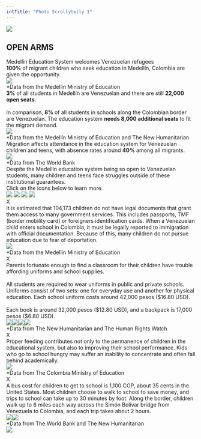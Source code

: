 ```yaml
---
intTitle: "Photo Scrollytelly 1"
---
```

<section class="interactive">
  <div class="interactive__body">
  <div class="scrolly__gradient-top"></div>
    <div class="interactive__background flex-column" id="scrollytelly-1">
      <div class="scrollytelly__main">
        <div id ="scrollytelly__title"class="flex-column">
          <img src="assets/TitleCard.png">
          <h2 class="interactive__title">OPEN ARMS</h2>
          <div class="interactive__intro">Medellín Education System welcomes Venezuelan refugees</div>
        </div>
        <div class="scrollytelly__body flex-column">
          <div class="scrolly__text"><strong>100%</strong> of migrant children who seek education in Medellín, Colombia are given the opportunity. </div>
          <img src="assets/Screen1.png">
          <div class="scrolly__source">*Data from the Medellín Ministry of Education</div>
        </div>
        <div class="scrollytelly__body flex-column">
          <div class="scrolly__text">
            <strong>3%</strong> of all students in Medellín are Venezuelan and there are still <strong>22,000 open seats.</strong><br><br>
            In comparison, <strong>8% </strong>of all students in schools along the Colombian border are Venezuelan. The education system <strong>needs 8,000 additional seats </strong>to fit the migrant demand.
            </div>
          <img src="assets/Screen2.png">
          <div class="scrolly__source">*Data from the Medellín Ministry of Education and The New Humanitarian</div>
        </div>
        <div class="scrollytelly__body flex-column">
          <div class="scrolly__text">
            Migration affects attendance in the education system for Venezuelan children and teens, with absence rates around <strong>40%</strong> among all migrants.
            </div>
          <img src="assets/Screen3.png">
          <div class="scrolly__source">*Data from The World Bank</div>
        </div>
        <div class="scrollytelly__body flex-column">
          <div class="scrolly__text">
            Despite the Medellín education system being so open to Venezuelan students, many children and teens face struggles outside of these institutional guarantees.
            <div class="scrolly__instructions">Click on the icons below to learn more. </div>
            </div>
          <div class="bubbles-container">
            <img src="assets/Bubbles1.png" onclick="showBubble('deportation')">
            <img src="assets/Bubbles2.png" onclick="showBubble('resources')">
            <img src="assets/Bubbles3.png" onclick="showBubble('hunger')">
            <img src="assets/Bubbles4.png" onclick="showBubble('transportation')">
            <div id="deportation" class="bubble scrolly__text">
              <div class="closebubble" onclick="showBubble('deportation')">X</div>
              It is estimated that 104,173 children do not have legal documents that grant them access to many government services. This includes passports, TMF (border mobility card) or foreigners identification cards. When a Venezuelan child enters school in Colombia, it must be legally reported to immigration with official documentation. Because of this, many children do not pursue education due to fear of deportation.<br>
              <div class="center"><img src="assets/Notecard1.png"></div>
              <div class="scrolly__source">*Data from the Medellín Ministry of Education</div>
            </div>
            <div id="resources" class="bubble scrolly__text">
              <div class="closebubble" onclick="showBubble('resources')">X</div>
              Parents fortunate enough to find a classroom for their children have trouble affording uniforms and school supplies.<br><br>
              All students are required to wear uniforms in public and private schools. Uniforms consist of two sets: one for everyday use and another for physical education. Each school uniform costs around 42,000 pesos ($16.80 USD).<br><br>
              Each book is around 32,000 pesos ($12.80 USD), and a backpack is 17,000 pesos ($6.80 USD).<br>
              <div class="center">
                <img src="assets/Notecard2-1.png"><img src="assets/Notecard2-2.png"><img src="assets/Notecard2-3.png"><img src="assets/Notecard2-4.png">
              </div>
              <div class="scrolly__source">*Data from The New Humanitarian and The Human Rights Watch</div>
            </div>
            <div id="hunger" class="bubble scrolly__text">
              <div class="closebubble" onclick="showBubble('hunger')">X</div>
              Proper feeding contributes not only to the permanence of children in the educational system, but also to improving their school performance. Kids who go to school hungry may suffer an inability to concentrate and often fall behind academically.  <br>
              <div class="center"><img src="assets/Notecard3.png"></div>
              <div class="scrolly__source">*Data from The Colombia Ministry of Education</div>
            </div>
            <div id="transportation" class="bubble scrolly__text">
              <div class="closebubble" onclick="showBubble('transportation')">X</div>
              A bus cost for children to get to school is 1,100 COP, about 35 cents in the United States. Most children choose to walk to school to save money, and trips to school can take up to 30 minutes by foot. Along the border, children walk up to 6 miles each way across the Simón Bolívar bridge from Venezuela to Colombia, and each trip takes about 2 hours. <br>
              <div class="center"><img src="assets/Notecard4-1.png"><img src="assets/Notecard4-2.png"></div>
              <div class="scrolly__source">*Data from The World Bank and The New Humanitarian</div>
            </div>
          </div>
          <img src="assets/BubbleSilhouette.png">
        </div>
      </div>
    </div>
    <div class="scrolly__gradient-bottom"></div>
  </div>
</section>
